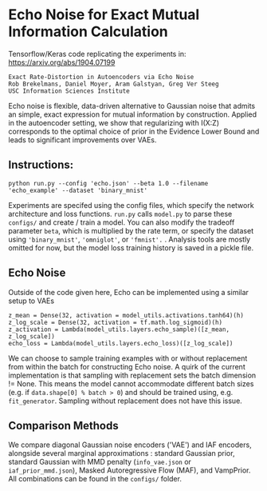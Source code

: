 # Echo Noise for Exact Mutual Information Calculation

Tensorflow/Keras code replicating the experiments in:  https://arxiv.org/abs/1904.07199
   
```
Exact Rate-Distortion in Autoencoders via Echo Noise 
Rob Brekelmans, Daniel Moyer, Aram Galstyan, Greg Ver Steeg
USC Information Sciences Institute
```

Echo noise is flexible, data-driven alternative to Gaussian noise that admits an simple, exact expression for mutual information by construction.  Applied in the autoencoder setting, we show that regularizing with I(X:Z) corresponds to the optimal choice of prior in the Evidence Lower Bound and leads to significant improvements over VAEs.  


## Instructions:  
```
python run.py --config 'echo.json' --beta 1.0 --filename 'echo_example' --dataset 'binary_mnist'
```
Experiments are specifed using the config files, which specify the network architecture and loss functions.  ```run.py``` calls ```model.py``` to parse these ```configs/``` and create / train a model.  You can also modify the tradeoff parameter ```beta```, which is multiplied by the rate term, or specify the dataset using ```'binary_mnist'```, ```'omniglot'```, or ```'fmnist'.``` . Analysis tools are mostly omitted for now, but the model loss training history is saved in a pickle file.

## Echo Noise

Outside of the code given here, Echo can be implemented using a similar setup to VAEs
```
z_mean = Dense(32, activation = model_utils.activations.tanh64)(h)
z_log_scale = Dense(32, activation = tf.math.log_sigmoid)(h)
z_activation = Lambda(model_utils.layers.echo_sample)([z_mean, z_log_scale])
echo_loss = Lambda(model_utils.layers.echo_loss)([z_log_scale])
```
We can choose to sample training examples with or without replacement from within the batch for constructing Echo noise.  A quirk of the current implementation is that sampling with replacement sets the batch dimension != None. This means the model cannot accommodate different batch sizes (e.g. if ```data.shape[0] % batch > 0```) and should be trained using, e.g. ```fit_generator```.   Sampling without replacement does not have this issue.


## Comparison Methods
We compare diagonal Gaussian noise encoders ('VAE') and IAF encoders, alongside several marginal approximations : standard Gaussian prior, standard Gaussian with MMD penalty (```info_vae.json``` or ```iaf_prior_mmd.json```), Masked Autoregressive Flow (MAF), and VampPrior.  All combinations can be found in the ```configs/``` folder. 
